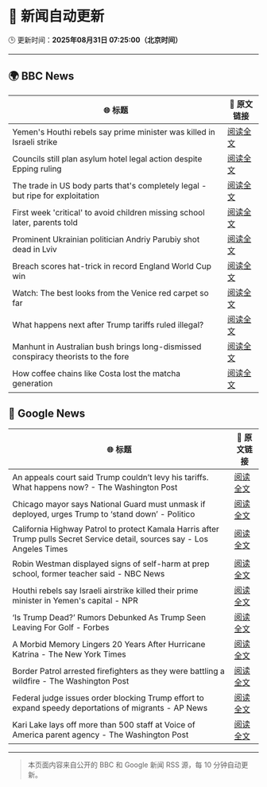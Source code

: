 # 🧠 新闻自动更新

🕒 更新时间：**2025年08月31日 07:25:00（北京时间）**

---

## 🌍 BBC News

| 🌐 标题 | 🔗 原文链接 |
|--------|-------------|
| Yemen's Houthi rebels say prime minister was killed in Israeli strike | [阅读全文](https://www.bbc.com/news/articles/c620ykrxedwo?at_medium=RSS&at_campaign=rss) |
| Councils still plan asylum hotel legal action despite Epping ruling | [阅读全文](https://www.bbc.com/news/articles/cj9wkrykx94o?at_medium=RSS&at_campaign=rss) |
| The trade in US body parts that's completely legal - but ripe for exploitation | [阅读全文](https://www.bbc.com/news/articles/ce83r56xwj7o?at_medium=RSS&at_campaign=rss) |
| First week 'critical' to avoid children missing school later, parents told | [阅读全文](https://www.bbc.com/news/articles/cg7jk3rr225o?at_medium=RSS&at_campaign=rss) |
| Prominent Ukrainian politician Andriy Parubiy shot dead in Lviv | [阅读全文](https://www.bbc.com/news/articles/cjw6ep37469o?at_medium=RSS&at_campaign=rss) |
| Breach scores hat-trick in record England World Cup win | [阅读全文](https://www.bbc.com/sport/rugby-union/articles/cqjynzvq0j0o?at_medium=RSS&at_campaign=rss) |
| Watch: The best looks from the Venice red carpet so far | [阅读全文](https://www.bbc.com/news/videos/c9d0zz3145lo?at_medium=RSS&at_campaign=rss) |
| What happens next after Trump tariffs ruled illegal? | [阅读全文](https://www.bbc.com/news/articles/cy983g8jr5do?at_medium=RSS&at_campaign=rss) |
| Manhunt in Australian bush brings long-dismissed conspiracy theorists to the fore | [阅读全文](https://www.bbc.com/news/articles/ckgyk7ry8rdo?at_medium=RSS&at_campaign=rss) |
| How coffee chains like Costa lost the matcha generation | [阅读全文](https://www.bbc.com/news/articles/c3dpjvy5em1o?at_medium=RSS&at_campaign=rss) |

## 📰 Google News

| 🌐 标题 | 🔗 原文链接 |
|--------|-------------|
| An appeals court said Trump couldn’t levy his tariffs. What happens now? - The Washington Post | [阅读全文](https://news.google.com/rss/articles/CBMikgFBVV95cUxQOHpkZFljWVFGcWNoVzB3RDV5T3BBUXJwQkhFTnFhVXVpeHpRaHVTOTl2SU9SRy1KT1pUWWR2aDNRd2VaZmU3eThJOXgwN3RycENDOXFnR0M2Y3FxVW5ubEFhR1Z5Wm1WYVlNS19UaVl5dVczRGJYYkJmb2FWUHdOeFhuZnd5MTRITmZCX3NlLU52dw?oc=5) |
| Chicago mayor says National Guard must unmask if deployed, urges Trump to ‘stand down’ - Politico | [阅读全文](https://news.google.com/rss/articles/CBMijAFBVV95cUxNSHdFb3M5V1k4UHo3N2NKQjJmX1d2R1pYakl5dHZMclRwV0dlbmExYkI3eG5XSHNINTM5VGlVTGpIMGxBVUtiaThfXzRFS1JDVFVBak12c1diZ1RZXzFRZlh0X0JNSHlILTl1dUVQbTB4Ykh2VVIwYlROMXRqSGlTYWtvXzVRb0J1U2x5cA?oc=5) |
| California Highway Patrol to protect Kamala Harris after Trump pulls Secret Service detail, sources say - Los Angeles Times | [阅读全文](https://news.google.com/rss/articles/CBMihwFBVV95cUxQSDNDVmxmWWk5dF85WUdoTkJSelBQdUhQLVFub0hBWXVfQlF6U3dDbzkzS2htdmJSMHlLdGIzUWV3dFJ5WXN0dWJZQlFuUzNMaHR1NkxNb1c5MVB2bmEycmN4c3lZRkZqaXpPRjZHUmM5WWI1UjZrLWlRbnJSaVo0SDZ0MG5FVWs?oc=5) |
| Robin Westman displayed signs of self-harm at prep school, former teacher said - NBC News | [阅读全文](https://news.google.com/rss/articles/CBMilgFBVV95cUxNaGxwQ21uR2FVZ0F5a1VCM3dDUVBmTVJ6YXJweDJEaDg3dkNPb21fSm56TnQwaGtTUHh6LUdhd2MxYmpqNVhPSUsxWm91U18xdmlGT256UEx2WUlmVXJVd2szNi10bGI4cHBsLTVWRUR6alhtOTZVbmtHMFhaQlR0SmtmRWtZdXpKWjJaZDVaVTg4emtCSnfSAVZBVV95cUxPYU8wRTk0MW9fNy1RYS1BVXF6QnBETHNyY2ZGaVBtb0QySnY4bHAtTEZHZnJra0p0NkdFTkV4WjRxU01GWWpaNFNLTGtRdTItTkp3eWtsZw?oc=5) |
| Houthi rebels say Israeli airstrike killed their prime minister in Yemen's capital - NPR | [阅读全文](https://news.google.com/rss/articles/CBMimgFBVV95cUxOZnE5djk0UjRWXzZSLXl3YkU2cGFCeFB5XzN4ZnJqQ2dvc0VlT096RFJpZTVYMk83eDFKdVhyZmV6NkZVbW1EQmxjaXFObklQbTFVQ3czdV9HRk9odkotTGZJemxNTzdoZjFuQ1hsazhQcVB2ajNpaWw3UFR1UVRjU2xieHBoc3NDb3JlMGFOVGVza1hhRTRlN1Nn?oc=5) |
| ‘Is Trump Dead?’ Rumors Debunked As Trump Seen Leaving For Golf - Forbes | [阅读全文](https://news.google.com/rss/articles/CBMisgFBVV95cUxQc1VMNmRFVGItQ01seWRvMzhNVUw5SWhQcU15UVhDZU5qZUd5MlZVM1J3TUFWWGhUWjZqMmRGQ0ZlSjA3VTFPay1KZk1IYThORjNGNFBnOF9zLVpPbjh0bVgyazRKenFjNG5sZ29iNW1kU2oxd1M5TGJwYVdXc0RWbHVKNEpWNHRtZnZDc2NKUHRMbVVYR1ZPZjdpYUdtS2VQNVhrRTczSXFremt0cEF1NkhR?oc=5) |
| A Morbid Memory Lingers 20 Years After Hurricane Katrina - The New York Times | [阅读全文](https://news.google.com/rss/articles/CBMidkFVX3lxTE43YkNSbm1ObnRmelk2QlczSzV5NnRsdUJicmRmbmlvSmxyNTRvQ2dBM3BzeVFrb0RJUkNJbFRQa01jM193M3JEbWxSN1dKX1UwU0NnUUtzQ1V5X25IV20zZHBETDJRdExWX0o3d3VMOEY2cVVMRmc?oc=5) |
| Border Patrol arrested firefighters as they were battling a wildfire - The Washington Post | [阅读全文](https://news.google.com/rss/articles/CBMipgFBVV95cUxNdjNjRkhicGlVWWZJeGRESlJjT2ptZW1qbF9zbUpaTUU1UXZXMl9ZRlRvT1Q4NTdwUTJXZG1KdzdHSF90bGZBM0JSc0hwMFZxTU5zZFRHQmlsWXIyemhFY0Z5MVlNZ1ZlMG8tNWllN3JySHNNWkR3QkdPYjlwVm11NUhmSXc1UkNYWFNJeVlnX0g3OTQ1NVNScVVwWWNuLWxGSTFoeXp3?oc=5) |
| Federal judge issues order blocking Trump effort to expand speedy deportations of migrants - AP News | [阅读全文](https://news.google.com/rss/articles/CBMirAFBVV95cUxNaVhsOHUzSURQU0lkUmVzUUowZ2FyWF84Q2w1Y2RSd0V2cGNvNVlZaWlKX0RLWklFMlVIc3JYUVFUUThEbDFFNkF6VzhFaWRqdHJJLXNuWFJmdXBxYUo5a0gyS0l0RG80Q3lnR3RGOVJmWk1OUmFjRWpiZDliQnR3bUEtemJrT0hPeEs5SzZ6M0VNRGNjWWNSOElXQTVvQ2d5eVRnZHM0dndNZGpG?oc=5) |
| Kari Lake lays off more than 500 staff at Voice of America parent agency - The Washington Post | [阅读全文](https://news.google.com/rss/articles/CBMijwFBVV95cUxQdUN5dVF3VHNWaEFXYTQ0eVhnX2JKdkZ6cy16NzRHeDFMMXJ0Tm8wbE9SRzVzVWQ1bXhjS1k2RUpFUmdOVkVVdHpkNlFsS2x6R1owU1Y3Z3dueEt1Y29KTktZVFBCVXdyNmtpWm54S0l2aktSTnZhRlBQeEZfMmRTZU1IcGdNaWhmdnByY0c1QQ?oc=5) |

---
> 本页面内容来自公开的 BBC 和 Google 新闻 RSS 源，每 10 分钟自动更新。